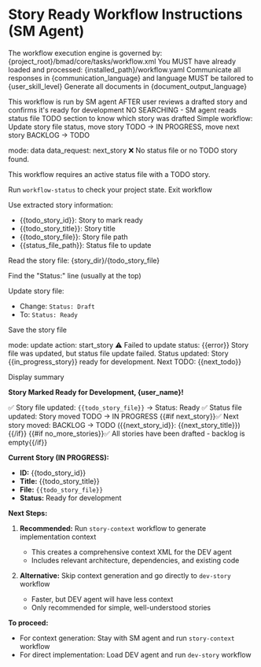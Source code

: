 # Story Ready Workflow Instructions (SM Agent)

<critical>The workflow execution engine is governed by: {project_root}/bmad/core/tasks/workflow.xml</critical>
<critical>You MUST have already loaded and processed: {installed_path}/workflow.yaml</critical>
<critical>Communicate all responses in {communication_language} and language MUST be tailored to {user_skill_level}</critical>
<critical>Generate all documents in {document_output_language}</critical>

<workflow>

<critical>This workflow is run by SM agent AFTER user reviews a drafted story and confirms it's ready for development</critical>
<critical>NO SEARCHING - SM agent reads status file TODO section to know which story was drafted</critical>
<critical>Simple workflow: Update story file status, move story TODO → IN PROGRESS, move next story BACKLOG → TODO</critical>

<step n="1" goal="Get TODO story from status file">

<invoke-workflow path="{project-root}/bmad/bmm/workflows/workflow-status">
  <param>mode: data</param>
  <param>data_request: next_story</param>
</invoke-workflow>

<check if="status_exists == false OR todo_story_id == ''">
  <output>❌ No status file or no TODO story found.

This workflow requires an active status file with a TODO story.

Run `workflow-status` to check your project state.</output>
<action>Exit workflow</action>
</check>

<action>Use extracted story information:</action>

- {{todo_story_id}}: Story to mark ready
- {{todo_story_title}}: Story title
- {{todo_story_file}}: Story file path
- {{status_file_path}}: Status file to update

</step>

<step n="2" goal="Update the story file status">

<action>Read the story file: {story_dir}/{todo_story_file}</action>

<action>Find the "Status:" line (usually at the top)</action>

<action>Update story file:</action>

- Change: `Status: Draft`
- To: `Status: Ready`

<action>Save the story file</action>

</step>

<step n="3" goal="Update status file - move story TODO → IN PROGRESS">

<invoke-workflow path="{project-root}/bmad/bmm/workflows/workflow-status">
  <param>mode: update</param>
  <param>action: start_story</param>
</invoke-workflow>

<check if="success == false">
  <output>⚠️ Failed to update status: {{error}}</output>
  <output>Story file was updated, but status file update failed.</output>
</check>

<check if="success == true">
  <output>Status updated: Story {{in_progress_story}} ready for development.</output>
  <check if="next_todo != ''">
    <output>Next TODO: {{next_todo}}</output>
  </check>
</check>

</step>

<step n="4" goal="Confirm completion to user">

<action>Display summary</action>

**Story Marked Ready for Development, {user_name}!**

✅ Story file updated: `{{todo_story_file}}` → Status: Ready
✅ Status file updated: Story moved TODO → IN PROGRESS
{{#if next_story}}✅ Next story moved: BACKLOG → TODO ({{next_story_id}}: {{next_story_title}}){{/if}}
{{#if no_more_stories}}✅ All stories have been drafted - backlog is empty{{/if}}

**Current Story (IN PROGRESS):**

- **ID:** {{todo_story_id}}
- **Title:** {{todo_story_title}}
- **File:** `{{todo_story_file}}`
- **Status:** Ready for development

**Next Steps:**

1. **Recommended:** Run `story-context` workflow to generate implementation context
   - This creates a comprehensive context XML for the DEV agent
   - Includes relevant architecture, dependencies, and existing code

2. **Alternative:** Skip context generation and go directly to `dev-story` workflow
   - Faster, but DEV agent will have less context
   - Only recommended for simple, well-understood stories

**To proceed:**

- For context generation: Stay with SM agent and run `story-context` workflow
- For direct implementation: Load DEV agent and run `dev-story` workflow

</step>

</workflow>
